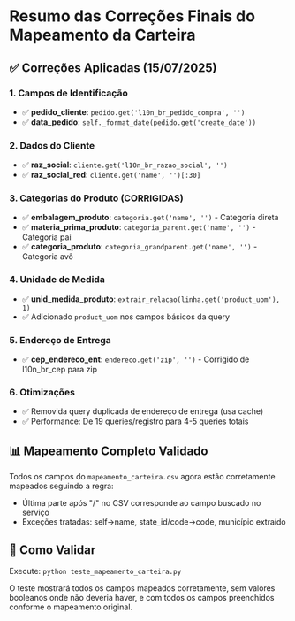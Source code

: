 # Resumo das Correções Finais do Mapeamento da Carteira

## ✅ Correções Aplicadas (15/07/2025)

### 1. Campos de Identificação
- ✅ **pedido_cliente**: `pedido.get('l10n_br_pedido_compra', '')`
- ✅ **data_pedido**: `self._format_date(pedido.get('create_date'))`

### 2. Dados do Cliente  
- ✅ **raz_social**: `cliente.get('l10n_br_razao_social', '')`
- ✅ **raz_social_red**: `cliente.get('name', '')[:30]`

### 3. Categorias do Produto (CORRIGIDAS)
- ✅ **embalagem_produto**: `categoria.get('name', '')` - Categoria direta
- ✅ **materia_prima_produto**: `categoria_parent.get('name', '')` - Categoria pai
- ✅ **categoria_produto**: `categoria_grandparent.get('name', '')` - Categoria avô

### 4. Unidade de Medida
- ✅ **unid_medida_produto**: `extrair_relacao(linha.get('product_uom'), 1)`
- ✅ Adicionado `product_uom` nos campos básicos da query

### 5. Endereço de Entrega
- ✅ **cep_endereco_ent**: `endereco.get('zip', '')` - Corrigido de l10n_br_cep para zip

### 6. Otimizações
- ✅ Removida query duplicada de endereço de entrega (usa cache)
- ✅ Performance: De 19 queries/registro para 4-5 queries totais

## 📊 Mapeamento Completo Validado

Todos os campos do `mapeamento_carteira.csv` agora estão corretamente mapeados seguindo a regra:
- Última parte após "/" no CSV corresponde ao campo buscado no serviço
- Exceções tratadas: self→name, state_id/code→code, município extraído

## 🧪 Como Validar

Execute: `python teste_mapeamento_carteira.py`

O teste mostrará todos os campos mapeados corretamente, sem valores booleanos onde não deveria haver, e com todos os campos preenchidos conforme o mapeamento original. 